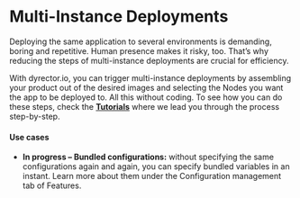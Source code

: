# Multi-Instance Deployments

Deploying the same application to several environments is demanding, boring and repetitive. Human presence makes it risky, too. That’s why reducing the steps of multi-instance deployments are crucial for efficiency.

With dyrector.io, you can trigger multi-instance deployments by assembling your product out of the desired images and selecting the Nodes you want the app to be deployed to. All this without coding. To see how you can do these steps, check the [**Tutorials**](broken-reference) where we lead you through the process step-by-step.

#### Use cases

* **In progress – Bundled configurations:** without specifying the same configurations again and again, you can specify bundled variables in an instant. Learn more about them under the Configuration management tab of Features.
